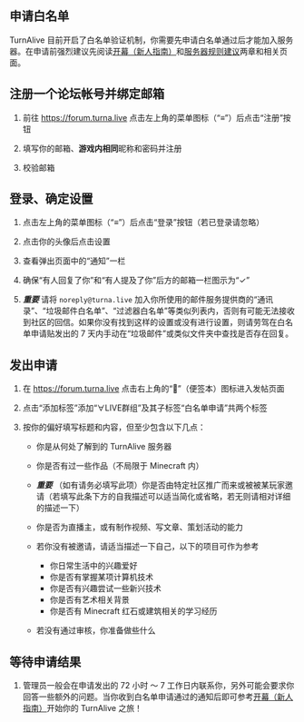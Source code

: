 ## 申请白名单

TurnAlive 目前开启了白名单验证机制，你需要先申请白名单通过后才能加入服务器。在申请前强烈建议先阅读[开幕（新人指南）](/Play/Opening)和[服务器规则建议](/Play/Rules)两章和相关页面。

## 注册一个论坛帐号并绑定邮箱

1. 前往 https://forum.turna.live 点击左上角的菜单图标（“≡”）后点击“注册”按钮

1. 填写你的邮箱、**游戏内相同**昵称和密码并注册

1. 校验邮箱

## 登录、确定设置

1. 点击左上角的菜单图标（“≡”）后点击“登录”按钮（若已登录请忽略）

1. 点击你的头像后点击设置

1. 查看弹出页面中的“通知”一栏

1. 确保“有人回复了你”和“有人提及了你”后方的邮箱一栏图示为“✓”

1. ***重要*** 请将 `noreply@turna.live` 加入你所使用的邮件服务提供商的“通讯录”、“垃圾邮件白名单”、“过滤器白名单”等类似列表内，否则有可能无法接收到社区的回信。如果你没有找到这样的设置或没有进行设置，则请劳驾在白名单申请贴发出的 7 天内手动在“垃圾邮件”或类似文件夹中查找是否存在回复。

## 发出申请

1. 在 https://forum.turna.live 点击右上角的“📓”（便签本）图标进入发帖页面

1. 点击“添加标签”添加“∀LIVE群组”及其子标签“白名单申请”共两个标签

1. 按你的偏好填写标题和内容，但至少包含以下几点：
    - 你是从何处了解到的 TurnAlive 服务器
    - 你是否有过一些作品（不局限于 Minecraft 内）
    - ***重要*** （如有请务必填写此项）你是否由特定社区推广而来或被被某玩家邀请（若填写此条下方的自我描述可以适当简化或省略，若无则请相对详细的描述一下）
    - 你是否为直播主，或有制作视频、写文章、策划活动的能力

    - 若你没有被邀请，请适当描述一下自己，以下的项目可作为参考

      - 你日常生活中的兴趣爱好
      - 你是否有掌握某项计算机技术
      - 你是否有兴趣尝试一些新兴技术
      - 你是否有艺术相关背景
      - 你是否有 Minecraft 红石或建筑相关的学习经历

    - 若没有通过审核，你准备做些什么

## 等待申请结果
1. 管理员一般会在申请发出的 72 小时 ～ 7 工作日内联系你，另外可能会要求你回答一些额外的问题。当你收到白名单申请通过的通知后即可参考[开幕（新人指南）](/Play/Opening)开始你的 TurnAlive 之旅！